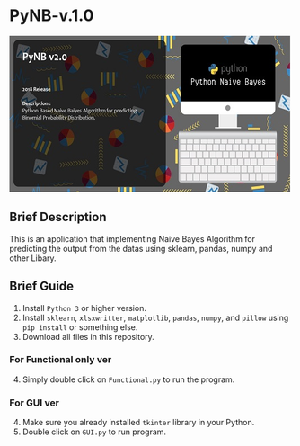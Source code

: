 # PyNB-v.1.0
![](background.jpg)
## Brief Description
This is an application that implementing Naive Bayes Algorithm for predicting the output from the datas using sklearn, pandas, numpy and other Libary.
## Brief Guide
1. Install `Python 3` or higher version.
2. Install `sklearn`, `xlsxwritter`, `matplotlib`, `pandas`, `numpy`, and `pillow` using `pip install` or something else.
3. Download all files in this repository.
### For Functional only ver
4. Simply double click on `Functional.py` to run the program.
### For GUI ver
4. Make sure you already installed `tkinter` library in your Python.
5. Double click on `GUI.py` to run program.

